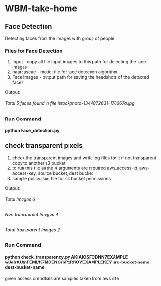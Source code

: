 # WBM-take-home
## Face Detection
Detecting faces from the images with group of people
### Files for Face Detection
 1. Input - copy all the input images to this path for detecting the face images
 2. haarcascae - model file for face detection algorithm
 3. Face Images - output path for saving the headshots of the detected faces 
 
 Output:
 ###### Total 5 faces found in file istockphoto-1344872631-170667a.jpg
 
### Run Command
#### python Face_detection.py

## check transparent pixels
1. check the transparent images and write log files for it if not transparent copy to another s3 bucket
2. to run this file all the 4 arguments are required aws_access-id, aws-access-key, source bucket, dest bucket
3. sample policy.json file for s3 bucket permissions

Output:
###### Total Images 6
###### Non transparent Images  4
###### Total transparent Images 2

### Run Command
#### python check_transparency.py AKIAIOSFODNN7EXAMPLE wJalrXUtnFEMI/K7MDENG/bPxRfiCYEXAMPLEKEY src-bucket-name dest-bucket-name
given access crendtials are samples taken from aws site

  
